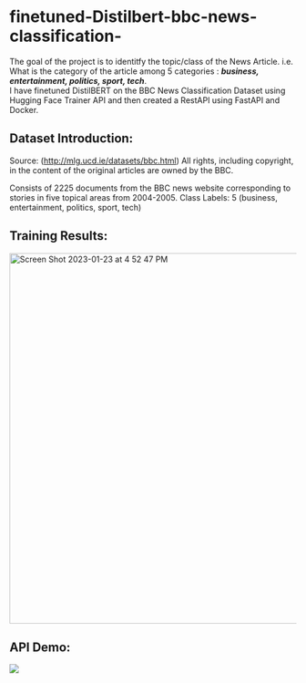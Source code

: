 # finetuned-Distilbert-bbc-news-classification-
The goal of the project is to identitfy the topic/class of the News Article. i.e. What is the category of the article among 5 categories : ***business, entertainment, politics, sport, tech***. </br>
I have finetuned DistilBERT on the BBC News Classification Dataset using Hugging Face Trainer API and then created a RestAPI using FastAPI and Docker.

## Dataset Introduction: 

Source: (http://mlg.ucd.ie/datasets/bbc.html)
All rights, including copyright, in the content of the original articles are owned by the BBC.</br>

Consists of 2225 documents from the BBC news website corresponding to stories in five topical areas from 2004-2005.
Class Labels: 5 (business, entertainment, politics, sport, tech)


## Training Results:
<img width="650" alt="Screen Shot 2023-01-23 at 4 52 47 PM" src="https://user-images.githubusercontent.com/63723023/214170795-e32bae52-bb69-4f80-814a-25169d8cf126.png">

## API Demo:
![](distilbert_api-demo.gif)






